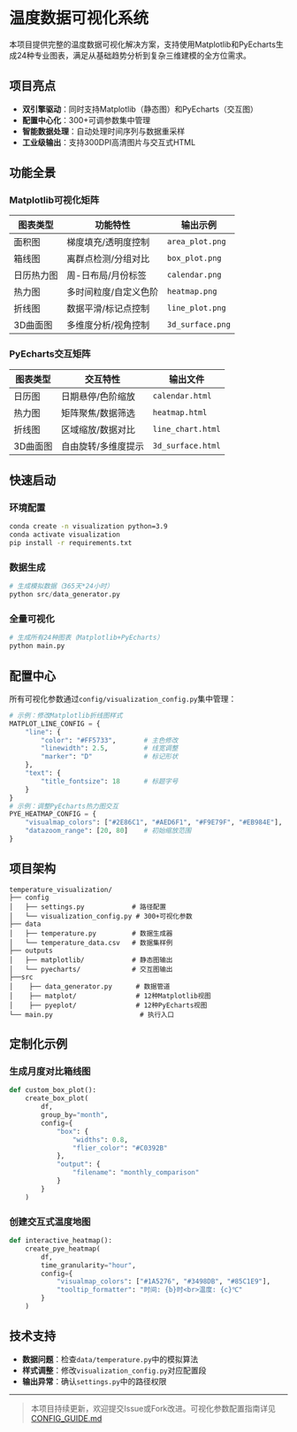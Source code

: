 

# 温度数据可视化系统

本项目提供完整的温度数据可视化解决方案，支持使用Matplotlib和PyEcharts生成24种专业图表，满足从基础趋势分析到复杂三维建模的全方位需求。

## 项目亮点
- **双引擎驱动**：同时支持Matplotlib（静态图）和PyEcharts（交互图）
- **配置中心化**：300+可调参数集中管理
- **智能数据处理**：自动处理时间序列与数据重采样
- **工业级输出**：支持300DPI高清图片与交互式HTML
## 功能全景
### Matplotlib可视化矩阵
| 图表类型   | 功能特性              | 输出示例         |
| ---------- | --------------------- | ---------------- |
| 面积图     | 梯度填充/透明度控制   | `area_plot.png`  |
| 箱线图     | 离群点检测/分组对比   | `box_plot.png`   |
| 日历热力图 | 周-日布局/月份标签    | `calendar.png`   |
| 热力图     | 多时间粒度/自定义色阶 | `heatmap.png`    |
| 折线图     | 数据平滑/标记点控制   | `line_plot.png`  |
| 3D曲面图   | 多维度分析/视角控制   | `3d_surface.png` |
### PyEcharts交互矩阵
| 图表类型 | 交互特性            | 输出文件          |
| -------- | ------------------- | ----------------- |
| 日历图   | 日期悬停/色阶缩放   | `calendar.html`   |
| 热力图   | 矩阵聚焦/数据筛选   | `heatmap.html`    |
| 折线图   | 区域缩放/数据对比   | `line_chart.html` |
| 3D曲面图 | 自由旋转/多维度提示 | `3d_surface.html` |
## 快速启动
### 环境配置
```bash
conda create -n visualization python=3.9
conda activate visualization
pip install -r requirements.txt
```

### 数据生成
```python
# 生成模拟数据（365天*24小时）
python src/data_generator.py
```
### 全量可视化
```python
# 生成所有24种图表（Matplotlib+PyEcharts）
python main.py
```
## 配置中心
所有可视化参数通过`config/visualization_config.py`集中管理：
```python
# 示例：修改Matplotlib折线图样式
MATPLOT_LINE_CONFIG = {
    "line": {
        "color": "#FF5733",       # 主色修改
        "linewidth": 2.5,         # 线宽调整
        "marker": "D"             # 标记形状
    },
    "text": {
        "title_fontsize": 18      # 标题字号
    }
}
# 示例：调整PyEcharts热力图交互
PYE_HEATMAP_CONFIG = {
    "visualmap_colors": ["#2E86C1", "#AED6F1", "#F9E79F", "#EB984E"],  # 渐变色
    "datazoom_range": [20, 80]    # 初始缩放范围
}
```
## 项目架构
```
temperature_visualization/
├── config
│   ├── settings.py            # 路径配置
│   └── visualization_config.py # 300+可视化参数
├── data
│   ├── temperature.py         # 数据生成器
│   └── temperature_data.csv   # 数据集样例
├── outputs
│   ├── matplotlib/            # 静态图输出
│   └── pyecharts/             # 交互图输出
├──src
│    ├── data_generator.py      # 数据管道
│    ├── matplot/               # 12种Matplotlib视图
│    ├── pyeplot/               # 12种PyEcharts视图
└── main.py                      # 执行入口
```
## 定制化示例
### 生成月度对比箱线图
```python
def custom_box_plot():
    create_box_plot(
        df, 
        group_by="month",
        config={
            "box": {
                "widths": 0.8,
                "flier_color": "#C0392B"
            },
            "output": {
                "filename": "monthly_comparison"
            }
        }
    )
```
### 创建交互式温度地图
```python
def interactive_heatmap():
    create_pye_heatmap(
        df,
        time_granularity="hour",
        config={
            "visualmap_colors": ["#1A5276", "#3498DB", "#85C1E9"],
            "tooltip_formatter": "时间: {b}时<br>温度: {c}℃"
        }
    )
```
## 技术支持
- **数据问题**：检查`data/temperature.py`中的模拟算法
- **样式调整**：修改`visualization_config.py`对应配置段
- **输出异常**：确认`settings.py`中的路径权限
---
> 本项目持续更新，欢迎提交Issue或Fork改进。可视化参数配置指南详见[CONFIG_GUIDE.md](docs/CONFIG_GUIDE.md)
